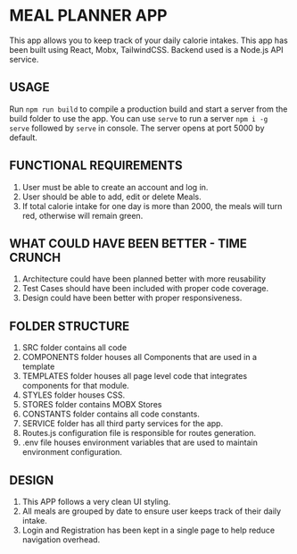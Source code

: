 # MEAL PLANNER APP

This app allows you to keep track of your daily calorie intakes. This app has been built using React, Mobx, TailwindCSS. Backend used is a Node.js API service.

## USAGE
Run `npm run build` to compile a production build and start a server from the build folder to use the app. You can use `serve` to
run a server `npm i -g serve` followed by `serve` in console. The server opens at port 5000 by default.

## FUNCTIONAL REQUIREMENTS
1. User must be able to create an account and log in.
2. User should be able to add, edit or delete Meals.
3. If total calorie intake for one day is more than 2000, the meals will turn red, otherwise will remain green.

## WHAT COULD HAVE BEEN BETTER - TIME CRUNCH
1. Architecture could have been planned better with more reusability
2. Test Cases should have been included with proper code coverage.
3. Design could have been better with proper responsiveness.

## FOLDER STRUCTURE
1. SRC folder contains all code
2. COMPONENTS folder houses all Components that are used in a template
3. TEMPLATES folder houses all page level code that integrates components for that module.
4. STYLES folder houses CSS.
5. STORES folder contains MOBX Stores
6. CONSTANTS folder contains all code constants.
7. SERVICE folder has all third party services for the app.
8. Routes.js configuration file is responsible for routes generation.
9. .env file houses environment variables that are used to maintain environment configuration.

## DESIGN
1. This APP follows a very clean UI styling.
2. All meals are grouped by date to ensure user keeps track of their daily intake.
3. Login and Registration has been kept in a single page to help reduce navigation overhead.